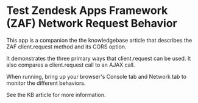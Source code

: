 # Test Zendesk Apps Framework (ZAF) Network Request Behavior

This app is a companion the the knowledgebase article that describes the ZAF client.request method and its CORS option.

It demonstrates the three primary ways that client.request can be used. It also compares a client.request call to an AJAX call.

When running, bring up your browser's Console tab and Network tab to monitor the different behaviors.

See the KB article for more information.
